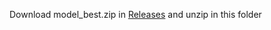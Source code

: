 Download model_best.zip in [Releases](https://github.com/wind123mountain/Span_ASTE_exp/releases) and unzip in this folder
